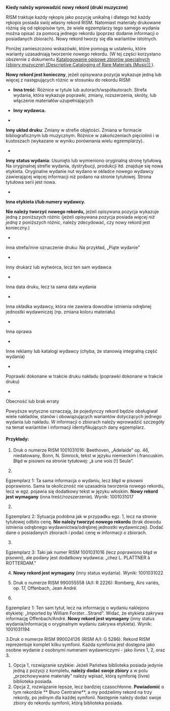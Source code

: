 **Kiedy należy wprowadzić nowy rekord (druki muzyczne)**

RISM traktuje każdy rękopis jako pozycję unikalną i dlatego też każdy rękopis posiada swój własny rekord RISM. Natomiast materiały drukowane różnią się od rękopisów tym, że wiele egzemplarzy tego samego wydania można opisać za pomocą jednego rekordu (poprzez dodanie informacji o posiadanych zbiorach). Nowy rekord tworzy się dla wariantów istotnych.

Poniżej zamieszczono wskazówki, które pomogą w ustaleniu, które warianty uzasadniają tworzenie nowego rekordu. (W tej części korzystano obszernie z dokumentu [Katalogowanie opisowe zbiorów specjalnych (zbiory muzyczne) [Descriptive Cataloging of Rare Materials (Music)]  ](http://http://rbms.info/dcrm/)).

**Nowy rekord jest konieczny**, jeżeli opisywana pozycja wykazuje jedną lub więcej z następujących różnic w stosunku do rekordu  RISM:

- **Inna treść**: Różnice w tytule lub autorach/współautorach. Strefa wydania, która wykazuje poprawki, zmiany, rozszerzenia, skróty, lub włączenie materiałów uzupełniających

- **Inny wydawca.**
- 

**Inny układ druku**: Zmiany w strefie objętości. Zmiana w formacie bibliograficznym lub muzycznym. Różnice w zakończeniach pięciolinii i w kustoszach (wykazane w wyniku porównania wielu egzemplarzy).

- 

**Inny status wydania**: Usunięto lub wymieniono oryginalną stronę tytułową. Na oryginalnej strefie wydania, dystrybucji, produkcji itd. znajduje się nowa etykieta. Oryginalne wydanie nut wydano w okładce nowego wydawcy zawierającej więcej informacji niż podano na stronie tytułowej. Strona tytułowa serii jest nowa.

- 

**Inna etykieta i/lub numery wydawcy.**

**Nie należy tworzyć nowego rekordu,** jeżeli opisywana pozycja wykazuje jedną z poniższych różnic (jeżeli opisywana pozycja posiada _więcej niż jedną_ z poniższych różnic, należy zdecydować, czy nowy rekord jest konieczny.)

- 

Inna strefa/inne oznaczenie druku: Na przykład, „Piąte wydanie”

- 

Inny drukarz lub wytwórca, lecz ten sam wydawca

- 

Inna data druku, lecz ta sama data wydania

- 

Inna okładka wydawcy, która nie zawiera dowodów istnienia odrębnej jednostki wydawniczej (np. zmiana koloru materiału)    

- 

Inna oprawa

- 

Inne reklamy lub katalogi wydawcy (chyba, że stanowią integralną część wydania)

- 

Poprawki dokonane w trakcie druku nakładu (poprawki dokonane w trakcie druku)

- 

Obecność lub brak erraty

  

Powyższe wytyczne oznaczają, że pojedynczy rekord będzie obsługiwał wiele nakładów, stanów i obowiązujących wariantów dotyczących jednego wydania lub nakładu. W informacji o zbiorach należy wprowadzić szczegóły na temat wariantów i informacji identyfikujących dany egzemplarz.

  

#### Przykłady:

1. Druk o numerze RISM 1001031016: Beethoven, „Adelaide” op. 46, niedatowany, Bonn, N. Simrock, tekst w języku niemieckim i francuskim. Błąd w pisowni na stronie tytułowej: „à une vois [!] Seule”.

1. 

Egzemplarz 1: Ta sama informacja o wydaniu, lecz błąd w pisowni poprawiono. Sama ta okoliczność nie uzasadnia tworzenia nowego rekordu, lecz w egz. pojawia się dodatkowy tekst w  języku włoskim. **Nowy rekord jest wymagany** (inna treść/rozszerzenie). Wynik: 1001031017

2. 

Egzemplarz 2: Sytuacja podobna jak w przypadku egz. 1, lecz na stronie tytułowej odbito cenę. **Nie należy tworzyć nowego rekordu** (brak dowodu istnienia odrębnego wydawnictwa/odrębnej jednostki wydawniczej). Dodać dane o posiadanych zbiorach i podać cenę w informacji o zbiorach.

3. 

Egzemplarz 3: Taki jak numer RISM 1001031016 (lecz poprawiono błąd w pisowni), ale podany jest dodatkowy wydawca: „chez L. PLATTNER à ROTTERDAM."

4.   **Nowy rekord jest wymagany** (inny status wydania). Wynik: 1001031022

  

2. Druk  o numerze RISM 990055558 (A/I: R 2226): Romberg, Airs variés, op. 17, Offenbach, Jean André.

1. 

Egzemplarz 1: Ten sam tytuł, lecz na informację o wydaniu naklejono etykietę: „Imported by William Forster...Strand". Widać, że etykieta zakrywa informację Offenbach/André. **Nowy rekord jest wymagany** (inny status wydania/informację o oryginalnym wydaniu zakrywa etykieta). Wynik: 1001031194

3.Druk o numerze RISM 990024126 (RISM A/I: G 5286). Rekord RISM reprezentuje komplet  kilku symfonii. Każda symfonia jest dostępna jako osobne wydanie z osobnymi numerami wydawniczymi - jako _livres_ 1, 2, oraz 3.

1. Opcja 1, rozwiązanie szybkie: Jeżeli Państwa biblioteka posiada jedynie jedną z pozycji z kompletu, **należy dodać swoje zbiory** a w polu „przechowywane materiały” należy wpisać, którą symfonię (livre) biblioteka posiada.   
2. Opcja 2, rozwiązanie lepsze, lecz bardziej czasochłonne. **Powiadomić** o tym rekordzie **  Biuro Centralne**, a my podzielimy rekord na trzy rekordy, po jednym dla każdej symfonii. Następnie należy dodać swoje zbiory do rekordu symfonii, którą biblioteka posiada.